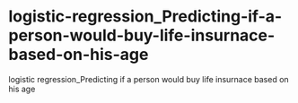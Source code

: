 # logistic-regression_Predicting-if-a-person-would-buy-life-insurnace-based-on-his-age
logistic regression_Predicting if a person would buy life insurnace based on his age
